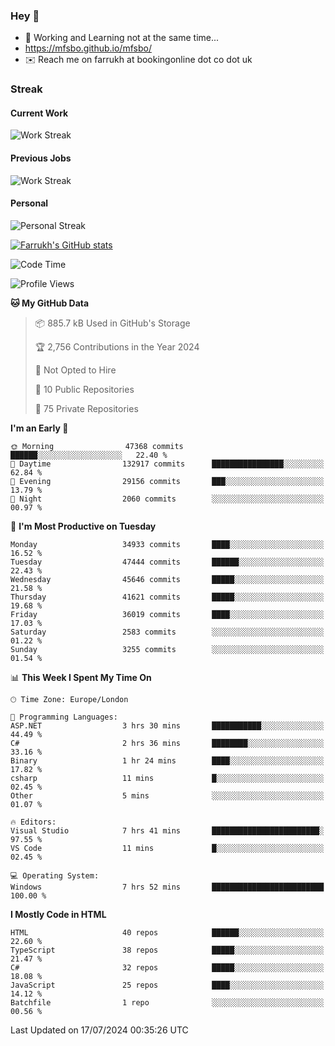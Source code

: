 ### Hey 👋

- 🏃 Working and Learning not at the same time...
- https://mfsbo.github.io/mfsbo/
- ✉️ Reach me on farrukh at bookingonline dot co dot uk

### Streak
#### Current Work
![Work Streak](https://streak-stats.demolab.com/?user=mfsbo)
#### Previous Jobs
![Work Streak](https://streak-stats.demolab.com/?user=farrukhcw)
#### Personal
![Personal Streak](https://streak-stats.demolab.com/?user=farrukhsubhani)

[![Farrukh's GitHub stats](https://github-readme-stats.vercel.app/api?username=mfsbo&hide=stars&count_private=true)](https://github.com/mfsbo/)

<!--START_SECTION:waka-->
![Code Time](http://img.shields.io/badge/Code%20Time-670%20hrs%208%20mins-blue)

![Profile Views](http://img.shields.io/badge/Profile%20Views-0-blue)

**🐱 My GitHub Data** 

> 📦 885.7 kB Used in GitHub's Storage 
 > 
> 🏆 2,756 Contributions in the Year 2024
 > 
> 🚫 Not Opted to Hire
 > 
> 📜 10 Public Repositories 
 > 
> 🔑 75 Private Repositories 
 > 
**I'm an Early 🐤** 

```text
🌞 Morning                47368 commits       ██████░░░░░░░░░░░░░░░░░░░   22.40 % 
🌆 Daytime                132917 commits      ████████████████░░░░░░░░░   62.84 % 
🌃 Evening                29156 commits       ███░░░░░░░░░░░░░░░░░░░░░░   13.79 % 
🌙 Night                  2060 commits        ░░░░░░░░░░░░░░░░░░░░░░░░░   00.97 % 
```
📅 **I'm Most Productive on Tuesday** 

```text
Monday                   34933 commits       ████░░░░░░░░░░░░░░░░░░░░░   16.52 % 
Tuesday                  47444 commits       ██████░░░░░░░░░░░░░░░░░░░   22.43 % 
Wednesday                45646 commits       █████░░░░░░░░░░░░░░░░░░░░   21.58 % 
Thursday                 41621 commits       █████░░░░░░░░░░░░░░░░░░░░   19.68 % 
Friday                   36019 commits       ████░░░░░░░░░░░░░░░░░░░░░   17.03 % 
Saturday                 2583 commits        ░░░░░░░░░░░░░░░░░░░░░░░░░   01.22 % 
Sunday                   3255 commits        ░░░░░░░░░░░░░░░░░░░░░░░░░   01.54 % 
```


📊 **This Week I Spent My Time On** 

```text
🕑︎ Time Zone: Europe/London

💬 Programming Languages: 
ASP.NET                  3 hrs 30 mins       ███████████░░░░░░░░░░░░░░   44.49 % 
C#                       2 hrs 36 mins       ████████░░░░░░░░░░░░░░░░░   33.16 % 
Binary                   1 hr 24 mins        ████░░░░░░░░░░░░░░░░░░░░░   17.82 % 
csharp                   11 mins             █░░░░░░░░░░░░░░░░░░░░░░░░   02.45 % 
Other                    5 mins              ░░░░░░░░░░░░░░░░░░░░░░░░░   01.07 % 

🔥 Editors: 
Visual Studio            7 hrs 41 mins       ████████████████████████░   97.55 % 
VS Code                  11 mins             █░░░░░░░░░░░░░░░░░░░░░░░░   02.45 % 

💻 Operating System: 
Windows                  7 hrs 52 mins       █████████████████████████   100.00 % 
```

**I Mostly Code in HTML** 

```text
HTML                     40 repos            ██████░░░░░░░░░░░░░░░░░░░   22.60 % 
TypeScript               38 repos            █████░░░░░░░░░░░░░░░░░░░░   21.47 % 
C#                       32 repos            █████░░░░░░░░░░░░░░░░░░░░   18.08 % 
JavaScript               25 repos            ████░░░░░░░░░░░░░░░░░░░░░   14.12 % 
Batchfile                1 repo              ░░░░░░░░░░░░░░░░░░░░░░░░░   00.56 % 
```




 Last Updated on 17/07/2024 00:35:26 UTC
<!--END_SECTION:waka-->
<!--
**mfsbo/mfsbo** is a ✨ _special_ ✨ repository because its `README.md` (this file) appears on your GitHub profile.

Here are some ideas to get you started:

- 🔭 I’m currently working on ...
- 🌱 I’m currently learning ...
- 👯 I’m looking to collaborate on ...
- 🤔 I’m looking for help with ...
- 💬 Ask me about ...
- 📫 How to reach me: ...
- 😄 Pronouns: ...
- ⚡ Fun fact: ...
-->
